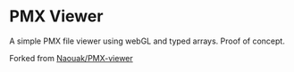 # PMX Viewer

A simple PMX file viewer using webGL and typed arrays. Proof of concept.

Forked from [Naouak/PMX-viewer](https://github.com/Naouak/PMX-viewer)
